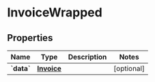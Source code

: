 
# InvoiceWrapped

## Properties
Name | Type | Description | Notes
------------ | ------------- | ------------- | -------------
**&#x60;data&#x60;** | [**Invoice**](Invoice.md) |  |  [optional]



